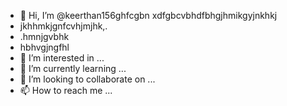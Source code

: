 - 👋 Hi, I’m @keerthan156ghfcgbn xdfgbcvbhdfbhgjhmikgyjnkhkj
- jkhhmkjgnfcvhjmjhk,.
- .hmnjgvbhk
- hbhvgjngfhl
- 👀 I’m interested in ...
- 🌱 I’m currently learning ...
- 💞️ I’m looking to collaborate on ...
- 📫 How to reach me ...

<!---
keerthan156/keerthan156 is a ✨ special ✨ repository because its `README.md` (this file) appears on your GitHub profile.
You can click the Preview link to take a look at your changes.
--->
